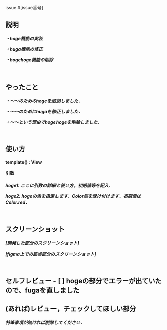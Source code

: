 issue #[issue番号]

<h2>説明
<h5>
・hoge機能の実装

・huga機能の修正

・hogehoge機能の削除

<br>

<h2>やったこと
<h5>
・〜〜のためのhogeを追加しました．

・〜〜のためにhugaを修正しました．

・〜〜という理由でhogehogeを削除しました．

<br>

<h2>使い方
<h4>
template() : View

引数
<h5>
hoge1: ここに引数の詳細と使い方，初期値等を記入．

hoge2: hogeの色を指定します．Color型を受け付けます．初期値はColor.red．

<br>

<h2>スクリーンショット
<h5>

[開発した部分のスクリーンショット]

[figma上での該当部分のスクリーンショット]

<br>

<h2> セルフレビュー
- [ ] hogeの部分でエラーが出ていたので、fugaを直しました

<h2>(あれば)レビュー，チェックしてほしい部分
<h5>特筆事項が無ければ削除してください．